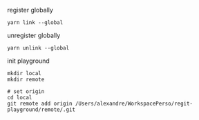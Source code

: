 register globally

```shell
yarn link --global
```

unregister globally

```shell
yarn unlink --global
```

init playground

```shell
mkdir local
mkdir remote

# set origin
cd local
git remote add origin /Users/alexandre/WorkspacePerso/regit-playground/remote/.git
```
